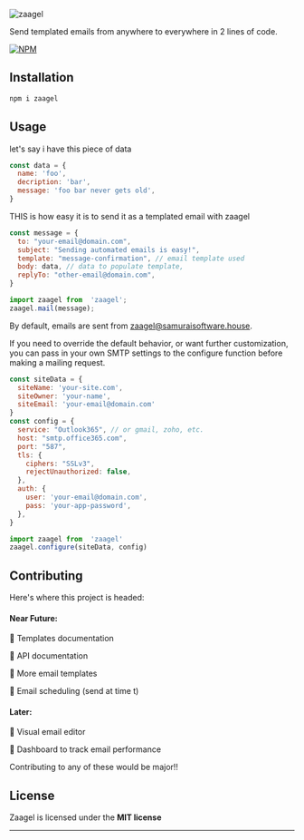 

![zaagel](https://i.ibb.co/HV0VDH6/Component-3.png)

Send templated emails from anywhere to everywhere in 2 lines of code.

[![NPM](https://nodei.co/npm/zaagel.png?compact=true)](https://nodei.co/npm/zaagel/)

## Installation

``` bash 
npm i zaagel
```

## Usage

let's say i have this piece of data

``` javascript
const data = {
  name: 'foo',
  decription: 'bar',
  message: 'foo bar never gets old',
}
```

THIS is how easy it is to send it as a templated email with zaagel
``` javascript 
const message = {
  to: "your-email@domain.com",
  subject: "Sending automated emails is easy!",
  template: "message-confirmation", // email template used
  body: data, // data to populate template,
  replyTo: "other-email@domain.com",
}

import zaagel from  'zaagel';
zaagel.mail(message);
```


By default, emails are sent from zaagel@samuraisoftware.house.
 
If you need to override the default behavior, or want further customization, you can pass in your own SMTP settings to the configure function before making a mailing request.


``` javascript 
const siteData = {
  siteName: 'your-site.com',
  siteOwner: 'your-name',
  siteEmail: 'your-email@domain.com'
}
const config = { 
  service: "Outlook365", // or gmail, zoho, etc.
  host: "smtp.office365.com",
  port: "587",
  tls: { 
    ciphers: "SSLv3",
    rejectUnauthorized: false,
  },
  auth: {
    user: 'your-email@domain.com',
    pass: 'your-app-password',
  },
}

import zaagel from  'zaagel'
zaagel.configure(siteData, config)
```

## Contributing
Here's where this project is headed:
#### Near Future:
🎁  Templates documentation

🎁  API documentation

🎁  More email templates

🎁  Email scheduling (send at time t)

#### Later:
🤯 Visual email editor

🤯 Dashboard to track email performance 

Contributing to any of these would be major!!

## License

Zaagel is licensed under the **MIT license**

---

